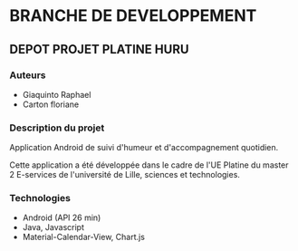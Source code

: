 # BRANCHE DE DEVELOPPEMENT #

## DEPOT PROJET PLATINE HURU ##

### Auteurs ###

* Giaquinto Raphael
* Carton floriane


### Description du projet ###

Application Android de suivi d'humeur et d'accompagnement quotidien.

Cette application a été développée dans le cadre de l'UE Platine du master 2 E-services de l'université de Lille, sciences et technologies.

### Technologies ###

* Android (API 26 min)
* Java, Javascript
* Material-Calendar-View, Chart.js


